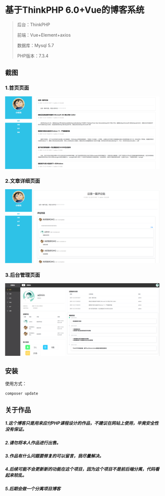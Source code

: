 基于ThinkPHP 6.0+Vue的博客系统
===============

> 后台：ThinkPHP
>
> 前端：Vue+Element+axios
>
> 数据库：Mysql 5.7
>
> PHP版本：7.3.4

## 截图

### 1.首页页面
![首页](https://github.com/Xiaoshiguang520/ThinkPHP6-Vue-Blog/blob/master/public/static/image/1.png)
### 2.文章详细页面
![首页](https://github.com/Xiaoshiguang520/ThinkPHP6-Vue-Blog/blob/master/public/static/image/3.png)
### 3.后台管理页面
![后台](https://github.com/Xiaoshiguang520/ThinkPHP6-Vue-Blog/blob/master/public/static/image/2.png)


## 安装


使用方式：

~~~
composer update
~~~

## 关于作品
##### 1.这个博客只是用来应付PHP课程设计的作品，不建议在网站上使用，毕竟安全性没有保证。
##### 2.请勿将本人作品进行出售。
##### 3.作品有什么问题要修复的可以留言，我尽量解决。
##### 4.后续可能不会更新新的功能在这个项目，因为这个项目不是前后端分离，代码看起来较乱。
##### 5.后期会做一个分离项目博客